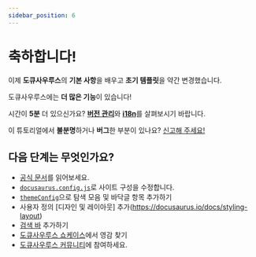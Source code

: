 ```yaml
---
sidebar_position: 6
---
```


# 축하합니다!

이제 **도큐사우루스**의 **기본 사항**을 배우고 **초기 템플릿**을 약간 변경했습니다.

도큐사우루스에는 **더 많은 기능**이 있습니다!

시간이 **5분** 더 있으신가요? [**버전 관리**](../tutorial-extras/manage-docs-versions.md)와 [**i18n**](../tutorial-extras/translate-your-site.md)를 살펴보시기 바랍니다.

이 튜토리얼에서 **불분명**하거나 **버그**한 부분이 있나요? [신고해 주세요!](https://github.com/facebook/docusaurus/discussions/4610)

## 다음 단계는 무엇인가요?

- [공식 문서](https://docusaurus.io/)를 읽어보세요.
- [`docusaurus.config.js`](https://docusaurus.io/docs/api/docusaurus-config)로 사이트 구성을 수정합니다.
- [`themeConfig`](https://docusaurus.io/docs/api/themes/configuration)으로 탐색 모음 및 바닥글 항목 추가하기
- 사용자 정의 [디자인 및 레이아웃] 추가(https://docusaurus.io/docs/styling-layout)
- [검색 바](https://docusaurus.io/docs/search) 추가하기
- [도큐사우루스 쇼케이스](https://docusaurus.io/showcase)에서 영감 찾기
- [도큐사우루스 커뮤니티](https://docusaurus.io/community/support)에 참여하세요.
